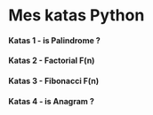 # Mes katas Python

#### Katas 1 - is Palindrome ? 
#### Katas 2 - Factorial F(n)
#### Katas 3 - Fibonacci F(n)
#### Katas 4 - is Anagram ? 